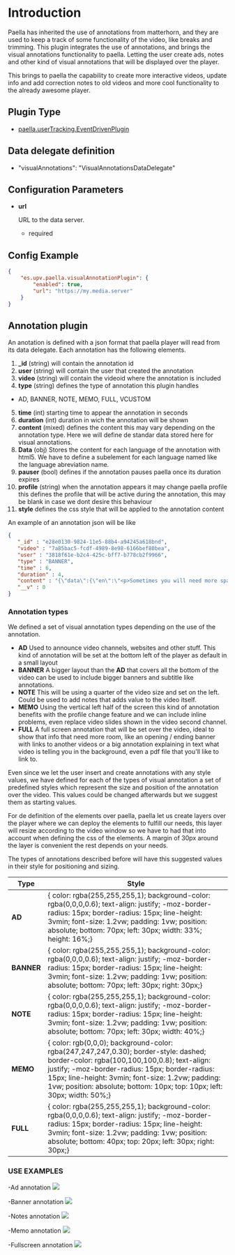 ---
---

# Introduction

Paella has inherited the use of annotations from matterhorn, and they are used
to keep a track of some functionality of the video, like breaks and trimming.
This plugin integrates the use of annotations, and brings the visual annotations
functionality to paella. Letting the user create ads, notes and other kind
of visual annotations that will be displayed over the player.

This brings to paella the capability to create more interactive videos, update info
and add correction notes to old videos and more cool functionality to the already
awesome player.

## Plugin Type

* [paella.userTracking.EventDrivenPlugin](../developer/plugin_types.md)

## Data delegate definition

* "visualAnnotations": "VisualAnnotationsDataDelegate"

## Configuration Parameters

* **url**

    URL to the data server.
    - required

## Config Example

```json
{
	"es.upv.paella.visualAnnotationPlugin": {
		"enabled": true,
		"url": "https://my.media.server"
	}
}
```

## Annotation plugin

An anotation is defined with a json format that paella player will read from its
data delegate. Each annotation has the following elements.

1. **_id** (string) will contain the annotation id
2. **user** (string) will contain the user that created the annotation
3. **video** (string) will contain the videoid where the annotation is included
4. **type** (string) defines the type of annotation this plugin handles
* AD, BANNER, NOTE, MEMO, FULL, VCUSTOM
5. **time** (int) starting time to appear the annotation in seconds
6. **duration** (int) duration in wich the annotation will be shown
7. **content** (mixed) defines the content this may vary depending on the annotation
   type. Here we will define de standar data stored here for visual annotations.
8. **Data** (obj) Stores the content for each language of the annotation with
   html5. We have to define a subelement for each language named like the language
   abreviation name.
9. **pauser** (bool) defines if the annotation pauses paella once its duration
   expires
10. **profile** (string) when the annotation appears it may change paella profile
   this defines the profile that will be active during the annotation, this may be blank
   in case we dont desire this behaviour
11. **style** defines the css style that will be applied to the annotation content

An example of an annotation json will be like

```json
{
   "_id" : "e28e0130-9824-11e5-88b4-a94245a618bnd",
   "video" : "7a85bac5-fcdf-4989-8e98-6166bef80bea",
   "user" : "3818f61e-b2c4-425c-bff7-b778cb2f9966",
   "type" : "BANNER",
   "time" : 6,
   "duration" : 4,
   "content" : "{\"data\":{\"en\":\"<p>Sometimes you will need more space than just a little Ad, to write what you want to write.</p><p>Or simply a bigger banner to include logos and publicity.</p>\"},        \"pauser\":false,             \"profile\":\"\", \"style\":\"#e28e0130-9824-11e5-88b4-a94245a618bnd {color:rgba(255,255,255,1);background-color: rgba(0,0,0,0.6);text-align: justify;-moz-border-radius: 15px;border-radius: 15px;line-height: 3vmin;font-size: 1.2vw;padding: 1vw;position: absolute;bottom:70px;left:30px;right:30px;} #e28e0130-9824-11e5-88b4-a94245a618ad0:hover { background-color: rgba(0,0,0,0.8);} #e28e0130-9824-11e5-88b4-a94245a618bnd a{color: rgb(255, 230, 45);} #e28e0130-9824-11e5-88b4-a94245a618bnd a:visited{color: rgba(255, 255, 150, 0.80);}\"}",
   "__v" : 0
}
```

### Annotation types

We defined a set of visual annotation types depending on the use of the annotation.

* **AD** Used to announce video channels, websites and other stuff. This kind
  of annotation will be set at the bottom left of the player as default in a small
  layout
* **BANNER** A bigger layout than the **AD** that covers all the bottom of the video
  can be used to include bigger banners and subtitle like annotations.
* **NOTE** This will be using a quarter of the video size and set on the left.
  Could be used to add notes that adds value to the video itself.
* **MEMO** Using the vertical left half of the screen this kind of annotation
  benefits with the profile change feature and we can include inline problems,
  even replace video slides shown in the video second channel.
* **FULL** A full screen annotation that will be set over the video, ideal to
  show that info that need more room, like an opening / ending banner with links
  to another videos or a big annotation explaining in text what video is telling you
  in the background, even a pdf file that you'll like to link to.

Even since we let the user insert and create annotations with any style values,
we have defined for each of the types of visual annotation a set of predefined styles
which represent the size and position of the annotation over the video.
This values could be changed afterwards but we suggest them as starting values.

For de definition of the elements over paella, paella let us create layers over
the player where we can deploy the elements to fulfill our needs, this layer
will resize according to the video window so we have to had that into account
when defining the css of the elements. A margin of 30px around the layer is convenient
the rest depends on your needs.

The types of annotations described before will have this suggested values in their style for
positioning and sizing.

Type |  Style
------------ | -------------
**AD** | { color: rgba(255,255,255,1); background-color: rgba(0,0,0,0.6); text-align: justify; -moz-border-radius: 15px; border-radius: 15px; line-height: 3vmin; font-size: 1.2vw; padding: 1vw; position: absolute; bottom: 70px; left: 30px; width: 33%; height: 16%;}
**BANNER** | { color: rgba(255,255,255,1); background-color: rgba(0,0,0,0.6); text-align: justify; -moz-border-radius: 15px; border-radius: 15px; line-height: 3vmin; font-size: 1.2vw; padding: 1vw; position: absolute; bottom: 70px; left: 30px; right: 30px;}
**NOTE** | { color: rgba(255,255,255,1); background-color: rgba(0,0,0,0.6); text-align: justify; -moz-border-radius: 15px; border-radius: 15px; line-height: 3vmin; font-size: 1.2vw; padding: 1vw; position: absolute; bottom: 70px; left: 30px; width: 40%;}
**MEMO** | { color: rgb(0,0,0); background-color: rgba(247,247,247,0.30); border-style: dashed; border-color: rgba(100,100,100,0.8); text-align: justify; -moz-border-radius: 15px; border-radius: 15px; line-height: 3vmin; font-size: 1.2vw; padding: 1vw; position: absolute; bottom: 10px; top: 10px; left: 30px; width: 50%;}
**FULL** | { color: rgba(255,255,255,1); background-color: rgba(0,0,0,0.6); text-align: justify; -moz-border-radius: 15px; border-radius: 15px; line-height: 3vmin; font-size: 1.2vw; padding: 1vw; position: absolute; bottom: 40px; top: 20px; left: 30px; right: 30px;}

### USE EXAMPLES

-Ad annotation
![](images/visualAnnotations0.png)

-Banner annotation
![](images/visualAnnotations1.png)

-Notes annotation
![](images/visualAnnotations2.png)

-Memo annotation
![](images/visualAnnotations3.png)

-Fullscreen annotation
![](images/visualAnnotations4.png)
